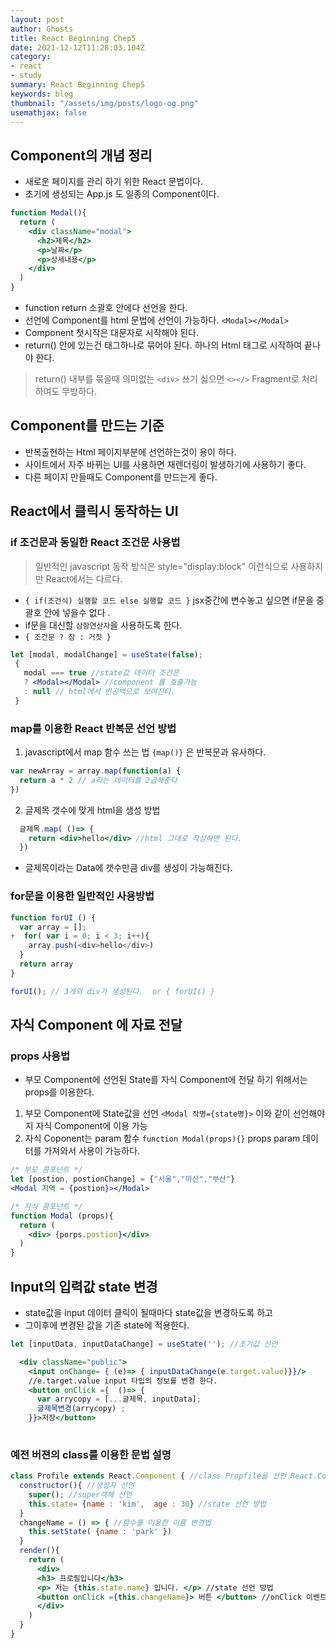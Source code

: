 ```yaml
---
layout: post
author: Ghosts
title: React Beginning Chep5
date: 2021-12-12T11:28:03.104Z
category:
- react
- study
summary: React Beginning Chep5
keywords: blog
thumbnail: "/assets/img/posts/logo-og.png"
usemathjax: false
---
```


## Component의 개념 정리
  - 새로운 페이지를 관리 하기 위한 React 문법이다. 
  - 초기에 생성되는 App.js 도 일종의 Component이다. 
```jsx
function Modal(){
  return (
    <div className="modal">
      <h2>제목</h2>
      <p>날짜</p>
      <p>상세내용</p>
    </div>  
  )
}
```
  - function return 소괄호 안에다 선언을 한다. 
  - 선언에 Component를 html 문법에 선언이 가능하다. `<Modal></Modal>`
  - Component 첫시작은 대문자로 시작해야 된다. 
  - return() 안에 있는건 태그하나로 묶어야 된다. 하나의 Html 태그로 시작하여 끝나야 한다. 
  > return() 내부를 묶을때 의미없는 `<div>` 쓰기 싫으면 `<></>` Fragment로 처리하여도 무방하다. 

## Component를 만드는 기준
 - 반복출현하는 Html 페이지부분에 선언하는것이 용이 하다. 
 - 사이트에서 자주 바뀌는 UI를 사용하면 재렌더링이 발생하기에 사용하기 좋다. 
 - 다른 페이지 만들때도 Component를 만드는게 좋다. 

## React에서 클릭시 동작하는 UI
### if 조건문과 동일한 React 조건문 사용법
  > 일반적인 javascript 동작 방식은 style="display:block" 이런식으로 사용하지만 React에서는 다르다.
  - `{ if(조건식) 실행할 코드 else 실행할 코드 }` jsx중간에 변수놓고 싶으면 if문을 중괄호 안에 넣을수 없다 . 
  - if문을 대신할 `삼항연산자`을 사용하도록 한다. 
  - `{ 조건문 ? 참 : 거짓 }` 
```jsx
let [modal, modalChange] = useState(false);
 {
   modal === true //state값 데이터 조건문
   ? <Modal></Modal> //component 를 호출가능
   : null // html에서 빈공백으로 보여진다. 
 }
```

### map를 이용한 React 반복문 선언 방법
  1. javascript에서 map 함수 쓰는 법
     `{map()}` 은 반복문과 유사하다. 
```jsx     
var newArray = array.map(function(a) {
  return a * 2 // a라는 데이터를 2곱해준다
})
```
  2. 글제목 갯수에 맞게 html을 생성 방법
```jsx
  글제목.map( ()=> {
    return <div>hello</div> //html 그대로 작성하면 된다.
  })
```
  - 글제목이라는 Data에 갯수만큼 div를 생성이 가능해진다. 

### for문을 이용한 일반적인 사용방법 
```javascript
function forUI () {
  var array = [];
+  for( var i = 0; i < 3; i++){
    array.push(<div>hello</div>)
  }
  return array
}

forUI(); // 3개의 div가 생성된다.  or { forUI() }
```


## 자식 Component 에 자료 전달 

### props 사용법
 - 부모 Component에 선언된 State를 자식 Component에 전달 하기 위해서는 props를 이용한다. 

1. 부모 Component에 State값을 선언 `<Modal 작명={state명}>` 이와 같이 선언해야지 자식 Component에 이용 가능
2. 자식 Coponent는 param 함수 `function Modal(props){}` props param 데이터를 가져와서 사용이 가능하다.

```jsx
/* 부모 콤포넌트 */
let [postion, postionChange] = {"서울","마산","부산"}
<Modal 지역 = {postion}></Modal>

/* 자식 콤포넌트 */
function Modal (props){
  return (
    <div> {porps.postion}</div>
  )
}
```

## Input의 입력값 state 변경
 - state값을 input 데이터 클릭이 될때마다 state값을 변경하도록 하고 
 - 그이후에 변경된 값을 기존 state에 적용한다. 

```jsx
let [inputData, inputDataChange] = useState(''); //초기값 선언

  <div className="public">
    <input onChange= { (e)=> { inputDataChange(e.target.value)}}/>    
    //e.target.value input 타입의 정보를 변경 한다. 
    <button onClick ={  ()=> {
      var arrycopy = [...글제목, inputData];
      글제목변경(arrycopy) ;
    }}>저장</button>
    
```

### 예전 버젼의 class를 이용한 문법 설명 

```jsx
class Profile extends React.Component { //class Propfile을 선언 React.Component를 상속 받는다.
  constructor(){ //생성자 선언
    super(); //super객체 선언
    this.state= {name : 'kim',  age : 30} //state 선언 방법 
  }
  changeName = () => { //함수를 이용한 이름 변경법
    this.setState( {name : 'park' })
  }
  render(){
    return (
      <div>
      <h3> 프로필입니다</h3>
      <p> 저는 {this.state.name} 입니다. </p> //state 선언 방법 
      <button onClick ={this.changeName}> 버튼 </button> //onClick 이벤트 발생후 함수 이용한 이름 변경
      </div>
    )
  }
}
```
